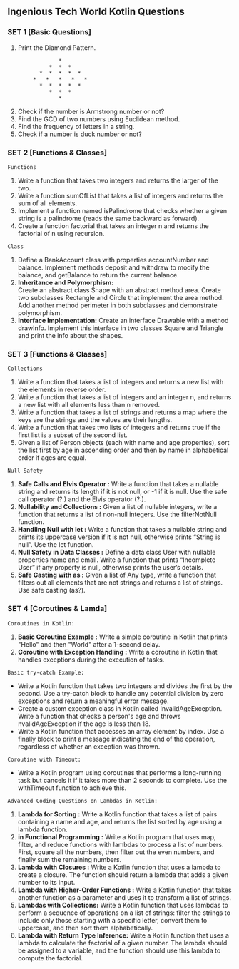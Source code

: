 ## Ingenious Tech World Kotlin Questions

### SET 1 [Basic Questions]

1. Print the Diamond Pattern.

```
                *
             *  *  *
          *  *  *  *  *
        *   *   *   *   *
          *  *  *  *  *
             *  *  *
                *
```

2. Check if the number is Armstrong number or not?
3. Find the GCD of two numbers using Euclidean method.
4. Find the frequency of letters in a string.
5. Check if a number is duck number or not?

### SET 2 [Functions & Classes]

`Functions`

1.  Write a function that takes two integers and returns the larger of the two.
2.  Write a function sumOfList that takes a list of integers and returns the sum of all elements.
3.  Implement a function named isPalindrome that checks whether a given string is a palindrome (reads the same backward as forward).
4.  Create a function factorial that takes an integer n and returns the factorial of n using recursion.

`Class`

1. Define a BankAccount class with properties accountNumber and balance. Implement methods deposit and withdraw to modify the balance, and getBalance to return the current balance.
2. **Inheritance and Polymorphism:**  
   Create an abstract class Shape with an abstract method area. Create two subclasses Rectangle and Circle that implement the area method. Add another method perimeter in both subclasses and demonstrate polymorphism.
3. **Interface Implementation:**
   Create an interface Drawable with a method drawInfo. Implement this interface in two classes Square and Triangle and print the info about the shapes.

### SET 3 [Functions & Classes]

`Collections`

1. Write a function that takes a list of integers and returns a new list with the elements in reverse order.
2. Write a function that takes a list of integers and an integer n, and returns a new list with all elements less than n removed.
3. Write a function that takes a list of strings and returns a map where the keys are the strings and the values are their lengths.
4. Write a function that takes two lists of integers and returns true if the first list is a subset of the second list.
5. Given a list of Person objects (each with name and age properties), sort the list first by age in ascending order and then by name in alphabetical order if ages are equal.

`Null Safety`

1. **Safe Calls and Elvis Operator :**
   Write a function that takes a nullable string and returns its length if it is not null, or -1 if it is null. Use the safe call operator (?.) and the Elvis operator (?:).
2. **Nullability and Collections :**
   Given a list of nullable integers, write a function that returns a list of non-null integers. Use the filterNotNull function.
3. **Handling Null with let :**
   Write a function that takes a nullable string and prints its uppercase version if it is not null, otherwise prints “String is null”. Use the let function.
4. **Null Safety in Data Classes :**
   Define a data class User with nullable properties name and email. Write a function that prints “Incomplete User” if any property is null, otherwise prints the user’s details.
5. **Safe Casting with as :**
   Given a list of Any type, write a function that filters out all elements that are not strings and returns a list of strings. Use safe casting (as?).

### SET 4 [Coroutines & Lamda]

`Coroutines in Kotlin:`

1. **Basic Coroutine Example :** Write a simple coroutine in Kotlin that prints "Hello" and then "World" after a 1-second delay.
2. **Coroutine with Exception Handling :** Write a coroutine in Kotlin that handles exceptions during the execution of tasks.

`Basic try-catch Example:`

-   Write a Kotlin function that takes two integers and divides the first by the second. Use a try-catch block to handle any potential division by zero exceptions and return a meaningful error message.
-   Create a custom exception class in Kotlin called InvalidAgeException. Write a function that checks a person's age and throws nvalidAgeException if the age is less than 18.
-   Write a Kotlin function that accesses an array element by index. Use a finally block to print a message indicating the end of the operation, regardless of whether an exception was thrown.

`Coroutine with Timeout:`

-   Write a Kotlin program using coroutines that performs a long-running task but cancels it if it takes more than 2 seconds to complete. Use the withTimeout function to achieve this.

`Advanced Coding Questions on Lambdas in Kotlin:`

1. **Lambda for Sorting :** Write a Kotlin function that takes a list of pairs containing a name and age, and returns the list sorted by age using a lambda function.
2. **in Functional Programming :** Write a Kotlin program that uses map, filter, and reduce functions with lambdas to process a list of numbers. First, square all the numbers, then filter out the even numbers, and finally sum the remaining numbers.
3. **Lambda with Closures :** Write a Kotlin function that uses a lambda to create a closure. The function should return a lambda that adds a given number to its input.
4. **Lambda with Higher-Order Functions :** Write a Kotlin function that takes another function as a parameter and uses it to transform a list of strings.
5. **Lambdas with Collections:** Write a Kotlin function that uses lambdas to perform a sequence of operations on a list of strings: filter the strings to include only those starting with a specific letter, convert them to uppercase, and then sort them alphabetically.
6. **Lambda with Return Type Inference:** Write a Kotlin function that uses a lambda to calculate the factorial of a given number. The lambda should be assigned to a variable, and the function should use this lambda to compute the factorial.
